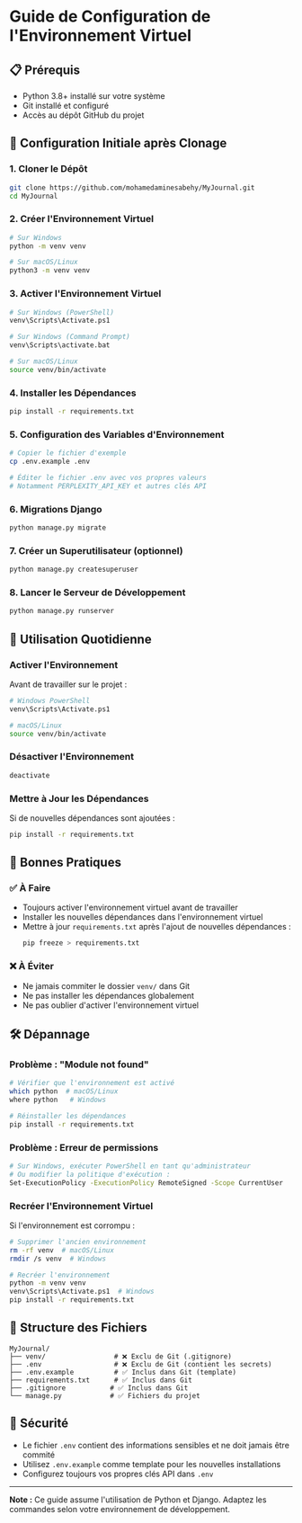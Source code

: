 # Guide de Configuration de l'Environnement Virtuel

## 📋 Prérequis
- Python 3.8+ installé sur votre système
- Git installé et configuré
- Accès au dépôt GitHub du projet

## 🚀 Configuration Initiale après Clonage

### 1. Cloner le Dépôt
```bash
git clone https://github.com/mohamedaminesabehy/MyJournal.git
cd MyJournal
```

### 2. Créer l'Environnement Virtuel
```bash
# Sur Windows
python -m venv venv

# Sur macOS/Linux
python3 -m venv venv
```

### 3. Activer l'Environnement Virtuel
```bash
# Sur Windows (PowerShell)
venv\Scripts\Activate.ps1

# Sur Windows (Command Prompt)
venv\Scripts\activate.bat

# Sur macOS/Linux
source venv/bin/activate
```

### 4. Installer les Dépendances
```bash
pip install -r requirements.txt
```

### 5. Configuration des Variables d'Environnement
```bash
# Copier le fichier d'exemple
cp .env.example .env

# Éditer le fichier .env avec vos propres valeurs
# Notamment PERPLEXITY_API_KEY et autres clés API
```

### 6. Migrations Django
```bash
python manage.py migrate
```

### 7. Créer un Superutilisateur (optionnel)
```bash
python manage.py createsuperuser
```

### 8. Lancer le Serveur de Développement
```bash
python manage.py runserver
```

## 🔄 Utilisation Quotidienne

### Activer l'Environnement
Avant de travailler sur le projet :
```bash
# Windows PowerShell
venv\Scripts\Activate.ps1

# macOS/Linux
source venv/bin/activate
```

### Désactiver l'Environnement
```bash
deactivate
```

### Mettre à Jour les Dépendances
Si de nouvelles dépendances sont ajoutées :
```bash
pip install -r requirements.txt
```

## 📝 Bonnes Pratiques

### ✅ À Faire
- Toujours activer l'environnement virtuel avant de travailler
- Installer les nouvelles dépendances dans l'environnement virtuel
- Mettre à jour `requirements.txt` après l'ajout de nouvelles dépendances :
  ```bash
  pip freeze > requirements.txt
  ```

### ❌ À Éviter
- Ne jamais commiter le dossier `venv/` dans Git
- Ne pas installer les dépendances globalement
- Ne pas oublier d'activer l'environnement virtuel

## 🛠️ Dépannage

### Problème : "Module not found"
```bash
# Vérifier que l'environnement est activé
which python  # macOS/Linux
where python   # Windows

# Réinstaller les dépendances
pip install -r requirements.txt
```

### Problème : Erreur de permissions
```bash
# Sur Windows, exécuter PowerShell en tant qu'administrateur
# Ou modifier la politique d'exécution :
Set-ExecutionPolicy -ExecutionPolicy RemoteSigned -Scope CurrentUser
```

### Recréer l'Environnement Virtuel
Si l'environnement est corrompu :
```bash
# Supprimer l'ancien environnement
rm -rf venv  # macOS/Linux
rmdir /s venv  # Windows

# Recréer l'environnement
python -m venv venv
venv\Scripts\Activate.ps1  # Windows
pip install -r requirements.txt
```

## 📁 Structure des Fichiers

```
MyJournal/
├── venv/                 # ❌ Exclu de Git (.gitignore)
├── .env                  # ❌ Exclu de Git (contient les secrets)
├── .env.example          # ✅ Inclus dans Git (template)
├── requirements.txt      # ✅ Inclus dans Git
├── .gitignore           # ✅ Inclus dans Git
└── manage.py            # ✅ Fichiers du projet
```

## 🔐 Sécurité

- Le fichier `.env` contient des informations sensibles et ne doit jamais être commité
- Utilisez `.env.example` comme template pour les nouvelles installations
- Configurez toujours vos propres clés API dans `.env`

---

**Note :** Ce guide assume l'utilisation de Python et Django. Adaptez les commandes selon votre environnement de développement.